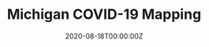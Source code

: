 ---
title: Michigan COVID-19 Mapping
summary: Tracking COVID-19's impact in Michigan.
tags:
- COVID
- Epidemiology

date: "2020-08-18T00:00:00Z"

# Optional external URL for project (replaces project detail page).
external_link: https://covidmapping.org/
image:
  caption: 
  focal_point:
---
